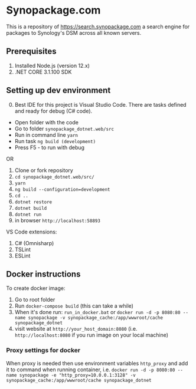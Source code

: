 # Synopackage.com

This is a repository of https://search.synopackage.com a search engine for packages to Synology's DSM across all known servers.

## Prerequisites

1. Installed Node.js (version 12.x)
2. .NET CORE 3.1.100 SDK

## Setting up dev environment
0. Best IDE for this project is Visual Studio Code. There are tasks defined and ready for debug (C# code). 
- Open folder with the code
- Go to folder `synopackage_dotnet.web/src`
- Run in command line `yarn`
- Run task `ng build (development)`
- Press F5 - to run with debug

OR

1. Clone or fork repository
2. `cd synopackage_dotnet.web/src/`
3. `yarn`
4. `ng build --configuration=development`
5. `cd ..`
6. `dotnet restore`
7. `dotnet build`
8. `dotnet run`
9. in browser `http://localhost:58893`

VS Code extensions:
1. C# (Omnisharp)
2. TSLint
3. ESLint

## Docker instructions
To create docker image:

1. Go to root folder
2. Run `docker-compose build` (this can take a while)
3. When it's done run: `run_in_docker.bat` or `docker run -d -p 8080:80 --name synopackage -v synopackage_cache:/app/wwwroot/cache synopackage_dotnet`
4. visit website at `http://your_host_domain:8080` (i.e. `http://localhost:8080` if you run image on your local machine)

### Proxy settings for docker
When proxy is needed then use environment variables `http_proxy` and add it to command when running container, i.e.
`docker run -d -p 8080:80 --name synopackage -e "http_proxy=10.0.0.1:3128" -v synopackage_cache:/app/wwwroot/cache synopackage_dotnet`
